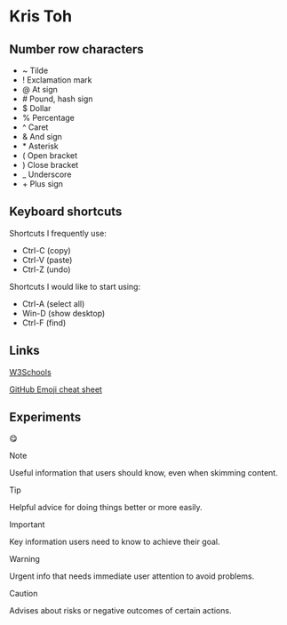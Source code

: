 # Kris Toh

## Number row characters
- ~     Tilde
- !     Exclamation mark
- @     At sign
- \#    Pound, hash sign
- $     Dollar
- %     Percentage
- ^     Caret
- &     And sign
- \*    Asterisk
- \(    Open bracket
- \)    Close bracket
- _     Underscore
- \+    Plus sign

## Keyboard shortcuts
Shortcuts I frequently use: 
- Ctrl-C (copy)
- Ctrl-V (paste)
- Ctrl-Z (undo)

Shortcuts I would like to start using: 
- Ctrl-A (select all)
- Win-D (show desktop)
- Ctrl-F (find)


## Links
[W3Schools](https://www.w3schools.com/)

[GitHub Emoji cheat sheet](https://github.com/ikatyang/emoji-cheat-sheet/blob/master/README.md)


## Experiments
:yum:

> [!NOTE]
> Useful information that users should know, even when skimming content.

> [!TIP]
> Helpful advice for doing things better or more easily.

> [!IMPORTANT]
> Key information users need to know to achieve their goal.

> [!WARNING]
> Urgent info that needs immediate user attention to avoid problems.

> [!CAUTION]
> Advises about risks or negative outcomes of certain actions.

